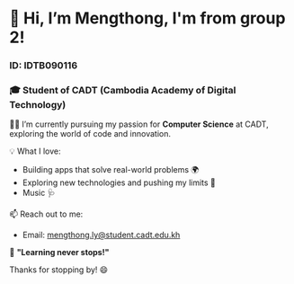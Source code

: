 # 👋 Hi, I’m Mengthong, I'm from group 2!

### ID: IDTB090116 

### 🎓 Student of CADT (Cambodia Academy of Digital Technology)

👨‍💻 I’m currently pursuing my passion for **Computer Science** at CADT, exploring the world of code and innovation.

💡 What I love:
- Building apps that solve real-world problems 🌍
- Exploring new technologies and pushing my limits 🚀
- Music 🩺

📫 Reach out to me:
- Email: mengthong.ly@student.cadt.edu.kh

🌱 **"Learning never stops!"** 

Thanks for stopping by! 😄
